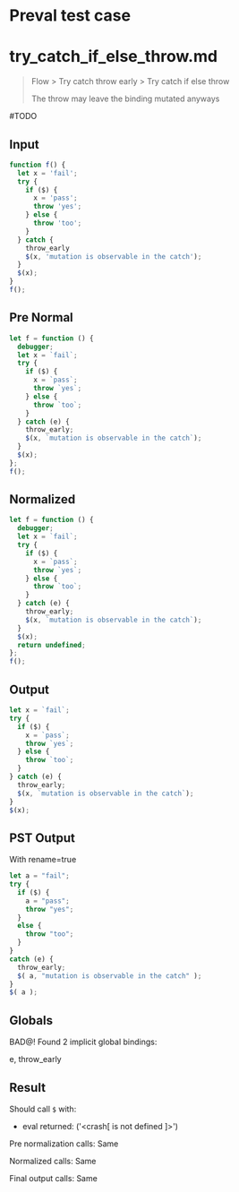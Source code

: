 # Preval test case

# try_catch_if_else_throw.md

> Flow > Try catch throw early > Try catch if else throw
>
> The throw may leave the binding mutated anyways

#TODO

## Input

`````js filename=intro
function f() {
  let x = 'fail';
  try {
    if ($) {
      x = 'pass';
      throw 'yes';
    } else {
      throw 'too';
    }
  } catch {
    throw_early
    $(x, 'mutation is observable in the catch');
  }
  $(x);
}
f();
`````

## Pre Normal

`````js filename=intro
let f = function () {
  debugger;
  let x = `fail`;
  try {
    if ($) {
      x = `pass`;
      throw `yes`;
    } else {
      throw `too`;
    }
  } catch (e) {
    throw_early;
    $(x, `mutation is observable in the catch`);
  }
  $(x);
};
f();
`````

## Normalized

`````js filename=intro
let f = function () {
  debugger;
  let x = `fail`;
  try {
    if ($) {
      x = `pass`;
      throw `yes`;
    } else {
      throw `too`;
    }
  } catch (e) {
    throw_early;
    $(x, `mutation is observable in the catch`);
  }
  $(x);
  return undefined;
};
f();
`````

## Output

`````js filename=intro
let x = `fail`;
try {
  if ($) {
    x = `pass`;
    throw `yes`;
  } else {
    throw `too`;
  }
} catch (e) {
  throw_early;
  $(x, `mutation is observable in the catch`);
}
$(x);
`````

## PST Output

With rename=true

`````js filename=intro
let a = "fail";
try {
  if ($) {
    a = "pass";
    throw "yes";
  }
  else {
    throw "too";
  }
}
catch (e) {
  throw_early;
  $( a, "mutation is observable in the catch" );
}
$( a );
`````

## Globals

BAD@! Found 2 implicit global bindings:

e, throw_early

## Result

Should call `$` with:
 - eval returned: ('<crash[ <ref> is not defined ]>')

Pre normalization calls: Same

Normalized calls: Same

Final output calls: Same

